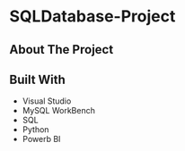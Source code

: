 # SQLDatabase-Project

## About The Project

## Built  With
* Visual Studio
* MySQL WorkBench
* SQL
* Python
* Powerb BI
